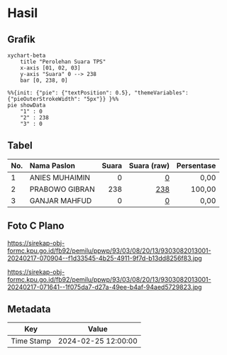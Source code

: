 # Hasil

## Grafik

```mermaid
xychart-beta
    title "Perolehan Suara TPS"
    x-axis [01, 02, 03]
    y-axis "Suara" 0 --> 238
    bar [0, 238, 0]
```

```mermaid
%%{init: {"pie": {"textPosition": 0.5}, "themeVariables": {"pieOuterStrokeWidth": "5px"}} }%%
pie showData
    "1" : 0
    "2" : 238
    "3" : 0
```

## Tabel

| No. | Nama Paslon    | Suara | Suara (raw) | Persentase |
|:--- |:-------------- | -----:| -----------:| ----------:|
| 1   | ANIES MUHAIMIN | 0     | [0][p-1]    | 0,00       |
| 2   | PRABOWO GIBRAN | 238   | [238][p-2]  | 100,00     |
| 3   | GANJAR MAHFUD  | 0     | [0][p-3]    | 0,00       |


[p-1]: https://github.com/gigit-pemilu/pemilu-2024-93-papua-selatan/blob/main/pilpres/hitung-suara/sub/93-papua-selatan/sub/03-mappi/sub/08-passue/sub/2013-afogoma/sub/001-tps/sub/paslon-1.txt
[p-2]: https://github.com/gigit-pemilu/pemilu-2024-93-papua-selatan/blob/main/pilpres/hitung-suara/sub/93-papua-selatan/sub/03-mappi/sub/08-passue/sub/2013-afogoma/sub/001-tps/sub/paslon-2.txt
[p-3]: https://github.com/gigit-pemilu/pemilu-2024-93-papua-selatan/blob/main/pilpres/hitung-suara/sub/93-papua-selatan/sub/03-mappi/sub/08-passue/sub/2013-afogoma/sub/001-tps/sub/paslon-3.txt

## Foto C Plano

https://sirekap-obj-formc.kpu.go.id/fb92/pemilu/ppwp/93/03/08/20/13/9303082013001-20240217-070904--f1d33545-4b25-4911-9f7d-b13dd8256f83.jpg

https://sirekap-obj-formc.kpu.go.id/fb92/pemilu/ppwp/93/03/08/20/13/9303082013001-20240217-071641--1f075da7-d27a-49ee-b4af-94aed5729823.jpg


## Metadata

| Key        | Value               |
| ---------- | ------------------- |
| Time Stamp | 2024-02-25 12:00:00 |



